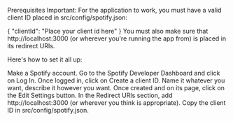 

Prerequisites
Important: For the application to work, you must have a valid client ID placed in src/config/spotify.json:










{
  "clientId": "Place your client id here"
}
You must also make sure that http://localhost:3000 (or wherever you're running the app from) is placed in its redirect URIs.









Here's how to set it all up:

Make a Spotify account.
Go to the Spotify Developer Dashboard and click on Log In.
Once logged in, click on Create a client ID.
Name it whatever you want, describe it however you want.
Once created and on its page, click on the Edit Settings button.
In the Redirect URIs section, add http://localhost:3000 (or wherever you think is appropriate).
Copy the client ID in src/config/spotify.json.





